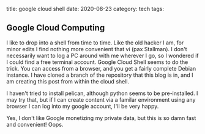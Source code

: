 title: google cloud shell
date: 2020-08-23
category: tech
tags: 


## Google Cloud Computing

I like to drop into a shell from time to time.
Like the old hacker I am, for minor edits I find nothing more convenient that vi (pax Stallman).
I don't necessarily want to log a PC around with me wherever I go, so I wondered if I could find a free terminal account.
Google Cloud Shell seems to do the trick.
You can access from a browser, and you get a fairly complete Debian instance.
I have cloned a branch of the repository that this blog is in, and I am creating this post from within the cloud shell.

I haven't tried to install pelican, although python seems to be pre-installed. 
I may try that, but if I can create content via a familar environment using any browser I can log into my google account,
I'll be very happy.

Yes, I don't like Google monetizing my private data, but this is so damn fast and convenient!
Oops.


